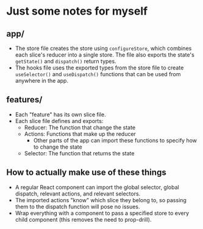 # Just some notes for myself

## app/
- The store file creates the store using `configureStore`, which combines each slice's reducer into a single store. The file also exports the state's `getState()` and `dispatch()` return types.
- The hooks file uses the exported types from the store file to create `useSelector()` and `useDispatch()` functions that can be used from anywhere in the app. 

## features/
- Each "feature" has its own slice file. 
- Each slice file defines and exports:
    - Reducer: The function that change the state
    - Actions: Functions that make up the reducer
        - Other parts of the app can import these functions to specify how to change the state
    - Selector: The function that returns the state

## How to actually make use of these things
- A regular React component can import the global selector, global dispatch, relevant actions, and relevant selectors.
- The imported actions "know" which slice they belong to, so passing them to the dispatch function will pose no issues.
- Wrap everything with a <Provider> component to pass a specified store to every child component (this removes the need to prop-drill).

